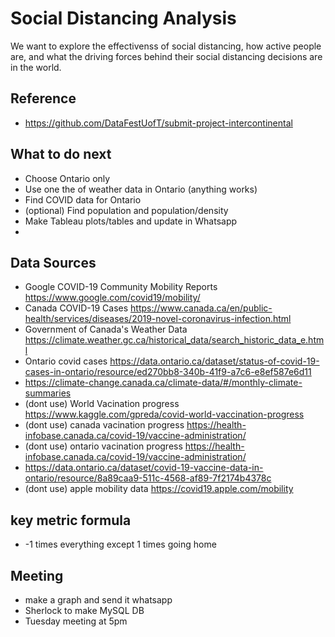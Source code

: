 # Social Distancing Analysis
We want to explore the effectivenss of social distancing, how active people are, and what the driving forces behind their social distancing decisions are in the world.


## Reference
- https://github.com/DataFestUofT/submit-project-intercontinental

## What to do next
- Choose Ontario only
- Use one the of weather data in Ontario (anything works)
- Find COVID data for Ontario
- (optional) Find population and population/density
- Make Tableau plots/tables and update in Whatsapp
- 
## Data Sources
- Google COVID-19 Community Mobility Reports https://www.google.com/covid19/mobility/
- Canada COVID-19 Cases https://www.canada.ca/en/public-health/services/diseases/2019-novel-coronavirus-infection.html
- Government of Canada's Weather Data https://climate.weather.gc.ca/historical_data/search_historic_data_e.html
- Ontario covid cases https://data.ontario.ca/dataset/status-of-covid-19-cases-in-ontario/resource/ed270bb8-340b-41f9-a7c6-e8ef587e6d11
- https://climate-change.canada.ca/climate-data/#/monthly-climate-summaries
- (dont use) World Vacination progress https://www.kaggle.com/gpreda/covid-world-vaccination-progress
- (dont use) canada vacination progress https://health-infobase.canada.ca/covid-19/vaccine-administration/
- (dont use) ontario vacination progress https://health-infobase.canada.ca/covid-19/vaccine-administration/
- https://data.ontario.ca/dataset/covid-19-vaccine-data-in-ontario/resource/8a89caa9-511c-4568-af89-7f2174b4378c
- (dont use) apple mobility data https://covid19.apple.com/mobility

## key metric formula
- -1 times everything except 1 times going home

## Meeting
- make a graph and send it whatsapp
- Sherlock to make MySQL DB
- Tuesday meeting at 5pm

